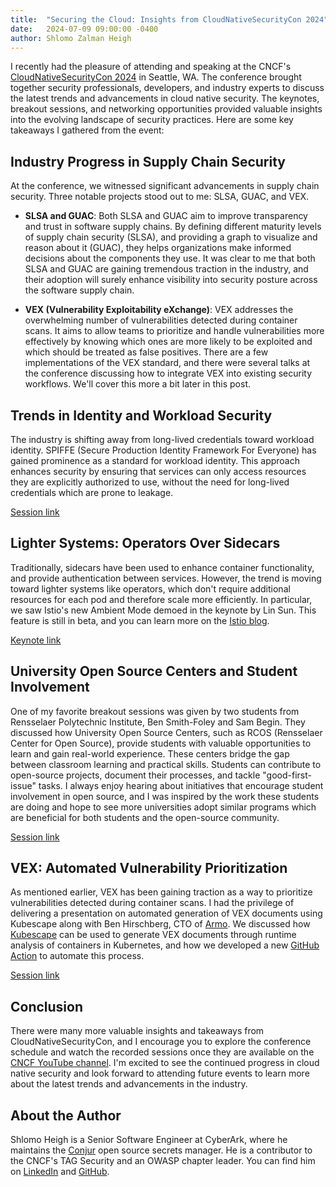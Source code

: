 ```yaml
---
title:  "Securing the Cloud: Insights from CloudNativeSecurityCon 2024"
date:   2024-07-09 09:00:00 -0400
author: Shlomo Zalman Heigh
---
```


I recently had the pleasure of attending and speaking at the CNCF's
[CloudNativeSecurityCon 2024](https://events.linuxfoundation.org/cloudnativesecuritycon-north-america/)
in Seattle, WA. The conference brought together security professionals,
developers, and industry experts to discuss the latest trends and advancements
in cloud native security. The keynotes, breakout sessions, and networking
opportunities provided valuable insights into the evolving landscape of security
practices. Here are some key takeaways I gathered from the event:

## Industry Progress in Supply Chain Security

At the conference, we witnessed significant advancements in supply chain
security. Three notable projects stood out to me: SLSA, GUAC, and VEX.

- **SLSA and GUAC**: Both SLSA and GUAC aim to improve transparency and trust in
software supply chains. By defining different maturity levels of supply chain
security (SLSA), and providing a graph to visualize and reason about it (GUAC),
they helps organizations make informed decisions about the components they use.
It was clear to me that both SLSA and GUAC are gaining tremendous traction in
the industry, and their adoption will surely enhance visibility into security
posture across the software supply chain.

- **VEX (Vulnerability Exploitability eXchange)**: VEX addresses the
overwhelming number of vulnerabilities detected during container scans. It aims
to allow teams to prioritize and handle vulnerabilities more effectively by
knowing which ones are more likely to be exploited and which should be treated
as false positives. There are a few implementations of the VEX standard, and
there were several talks at the conference discussing how to integrate VEX into
existing security workflows. We'll cover this more a bit later in this post.

## Trends in Identity and Workload Security

The industry is shifting away from long-lived credentials toward workload
identity. SPIFFE (Secure Production Identity Framework For Everyone) has gained
prominence as a standard for workload identity. This approach enhances security
by ensuring that services can only access resources they are explicitly
authorized to use, without the need for long-lived credentials which are
prone to leakage.

[Session link](https://sched.co/1dCWN)

## Lighter Systems: Operators Over Sidecars

Traditionally, sidecars have been used to enhance container functionality, and
provide authentication between services. However, the trend is moving toward
lighter systems like operators, which don't require additional resources for
each pod and therefore scale more efficiently. In particular, we saw Istio's new
Ambient Mode demoed in the keynote by Lin Sun. This feature is still in beta,
and you can learn more on the
[Istio blog](https://istio.io/latest/blog/2024/ambient-reaches-beta/).

[Keynote link](https://sched.co/1dCVF)

## University Open Source Centers and Student Involvement

One of my favorite breakout sessions was given by two students from Rensselaer
Polytechnic Institute, Ben Smith-Foley and Sam Begin. They discussed how
University Open Source Centers, such as RCOS (Rensselaer Center for Open
Source), provide students with valuable opportunities to learn and gain
real-world experience. These centers bridge the gap between classroom learning
and practical skills. Students can contribute to open-source projects, document
their processes, and tackle "good-first-issue" tasks. I always enjoy hearing
about initiatives that encourage student involvement in open source, and I was
inspired by the work these students are doing and hope to see more universities
adopt similar programs which are beneficial for both students and the
open-source community.

[Session link](https://sched.co/1dCUW)

## VEX: Automated Vulnerability Prioritization

As mentioned earlier, VEX has been gaining traction as a way to prioritize
vulnerabilities detected during container scans. I had the privilege of
delivering a presentation on automated generation of VEX documents using
Kubescape along with Ben Hirschberg, CTO of [Armo](https://www.armosec.io/). We
discussed how [Kubescape](https://kubescape.io/) can be used to generate VEX
documents through runtime analysis of containers in Kubernetes, and how we
developed a new
[GitHub Action](https://github.com/kubescape/generate-vex-action) to automate
this process.

[Session link](https://sched.co/1dCWE)

## Conclusion

There were many more valuable insights and takeaways from
CloudNativeSecurityCon, and I encourage you to explore the conference schedule
and watch the recorded sessions once they are available on the
[CNCF YouTube channel](https://www.youtube.com/@cncf). I'm excited to see
the continued progress in cloud native security and look forward to attending
future events to learn more about the latest trends and advancements in the
industry.

## About the Author

Shlomo Heigh is a Senior Software Engineer at CyberArk, where he maintains the
[Conjur](https://www.conjur.org/) open source secrets manager. He is a
contributor to the CNCF's TAG Security and an OWASP chapter leader. You can find
him on [LinkedIn](https://www.linkedin.com/in/szheigh) and
[GitHub](https://github.com/szh).
